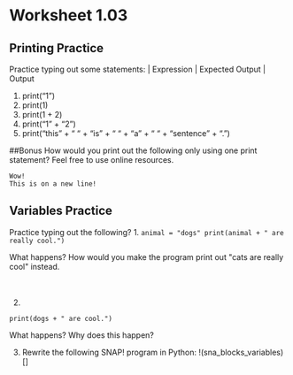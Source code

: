 # Worksheet 1.03
## Printing Practice 

Practice typing out some statements:
| Expression | Expected Output | Output
1.	print(“1”)
2.	print(1)
3.	print(1 + 2)
4.	print(“1” + “2”) 
5.	print(“this” + “ “ + “is” + “ “ + “a” + “ “ + “sentence” + “.”)

##Bonus
How would you print out the following only using one print statement? Feel free to use online resources.
```
Wow!
This is on a new line! 
```

## Variables Practice
Practice typing out the following? 
1. 
    ```
    animal = "dogs"
    print(animal + " are really cool.")
    ```

What happens? How would you make the program print out "cats are really cool" instead. 
<br>
<br>
<br>

2.  
```
print(dogs + " are cool.")
```
What happens? Why does this happen?

3. Rewrite the following SNAP! program in Python: 
!(sna_blocks_variables)[]

